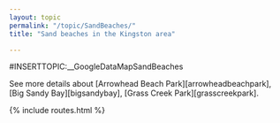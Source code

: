 ```yaml
---
layout: topic
permalink: "/topic/SandBeaches/"
title: "Sand beaches in the Kingston area"

---
```


#INSERTTOPIC:__GoogleDataMapSandBeaches

See more details about [Arrowhead Beach Park][arrowheadbeachpark], [Big Sandy Bay][bigsandybay], [Grass Creek Park][grasscreekpark].

{% include routes.html %}
